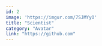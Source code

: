 ```yaml
---
id: 2
image: 'https://imgur.com/7SJMYyO'
title: "Scientist"
category: "Avatar"
link: "https://github.com"
---
```


